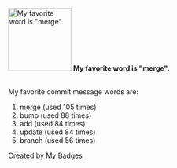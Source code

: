 <img src="https://my-badges.github.io/my-badges/favorite-word.png" alt="My favorite word is &quot;merge&quot;." title="My favorite word is &quot;merge&quot;." width="128">
<strong>My favorite word is &quot;merge&quot;.</strong>
<br><br>

My favorite commit message words are:

1. merge (used 105 times)
2. bump (used 88 times)
3. add (used 84 times)
4. update (used 84 times)
5. branch (used 56 times)


Created by <a href="https://github.com/my-badges/my-badges">My Badges</a>